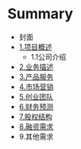 # Summary

* 封面
* [1.项目概述](1xiang_mu_gai_shu.md)
   * 1.1公司介绍
* [2.业务描述](2ye_wu_miao_shu.md)
* [3.产品服务](3chan_pin_fu_wu.md)
* [4.市场营销](4shi_chang_ying_xiao.md)
* [5.创业团队](5chuang_ye_tuan_dui.md)
* [6.财务预测](6cai_wu_yu_ce.md)
* [7.股权结构](7gu_quan_jie_gou.md)
* [8.融资需求](8rong_zi_xu_qiu.md)
* 9.其他需求

